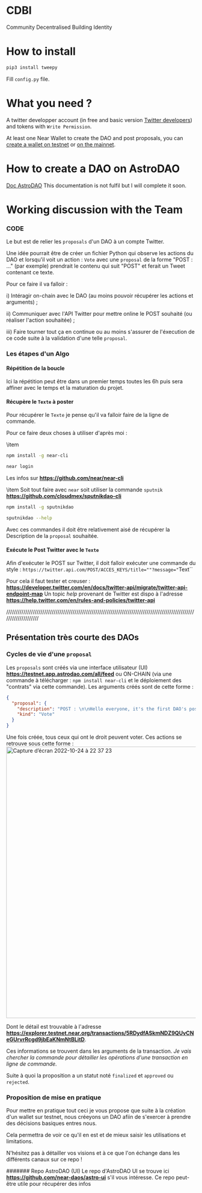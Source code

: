 # CDBI
Community Decentralised Building Identity



# How to install

``` bash
pip3 install tweepy
```
Fill `config.py` file.




# What you need ?

A twitter developper account (in free and basic version [Twitter developers](https://developer.twitter.com/en)) and tokens with `Write Permission`.

At least one Near Wallet to create the DAO and post proposals, you can [create a wallet on testnet](https://wallet.testnet.near.org/) or [on the mainnet](https://wallet.near.org/).


# How to create a DAO on AstroDAO

[Doc AstroDAO](https://github.com/near-daos/astro-ui/wiki/Use-cases#why-start-a-dao) This documentation is not fulfil but I will complete it soon.



# Working discussion with the Team


### CODE

Le but est de relier les `proposals` d'un DAO à un compte Twitter. 

Une idée pourrait être de créer un fichier Python qui observe les actions du DAO et lorsqu'il voit un action : `Vote` avec une `proposal` de la forme "POST : ..." (par exemple) prendrait le contenu qui suit "POST" et ferait un Tweet contenant ce texte. 

Pour ce faire il va falloir :

i) Intéragir on-chain avec le DAO (au moins pouvoir récupérer les actions et arguments) ;  

ii) Communiquer avec l'API Twitter pour mettre online le POST souhaité (ou réaliser l'action souhaitée) ;

iii) Faire tourner tout ça en continue ou au moins s'assurer de l'éxecution de ce code suite à la validation d'une telle `proposal`. 


### Les étapes d'un Algo

#### Répétition de la boucle

Ici la répétition peut être dans un premier temps toutes les 6h puis sera affiner avec le temps et la maturation du projet.

#### Récupère le `Texte` à poster

Pour récupérer le `Texte` je pense qu'il va falloir faire de la ligne de commande. 

Pour ce faire deux choses à utiliser d'après moi : 

\item
```bash
npm install -g near-cli

near login
```
Les infos sur **https://github.com/near/near-cli**

\item
Soit tout faire avec `near` soit utiliser la commande `sputnik` **https://github.com/cloudmex/sputnikdao-cli**

```bash
npm install -g sputnikdao

sputnikdao --help
```

Avec ces commandes il doit être relativement aisé de récupérer la Description de la `proposal` souhaitée.


#### Exécute le Post Twitter avec le `Texte`

Afin d'exécuter le POST sur Twitter, il doit falloir exécuter une commande du style : 
`https://twitter.api.com/POST/ACCES_KEYS/title=""?message="`Text``

Pour cela il faut tester et creuser : **https://developer.twitter.com/en/docs/twitter-api/migrate/twitter-api-endpoint-map** 
Un topic *help* provenant de Twitter est dispo à l'adresse **https://help.twitter.com/en/rules-and-policies/twitter-api**




////////////////////////////////////////////////////////////////////////////////////////////////////////////////////

## Présentation très courte des DAOs

### Cycles de vie d'une `proposal`

Les `proposals` sont créés via une interface utilisateur (UI) **https://testnet.app.astrodao.com/all/feed** ou ON-CHAIN (via une commande à télécharger : `npm install near-cli` et le déploiement des "contrats" via cette commande). 
Les arguments créés sont de cette forme : 
```json
{
  "proposal": {
    "description": "POST : \n\nHello everyone, it's the first DAO's post. \n#nearcontest #SocialDAO\n\nIs it suitable ?$$$$$$$$ProposePoll",
    "kind": "Vote"
  }
}
```

Une fois créée, tous ceux qui ont le droit peuvent voter. Ces actions se retrouve sous cette forme : 
<img width="722" alt="Capture d’écran 2022-10-24 à 22 37 23" src="https://user-images.githubusercontent.com/84255448/197624527-f31ad9c1-96e6-4911-962d-c1c71d74a217.png">


Dont le détail est trouvable à l'adresse **https://explorer.testnet.near.org/transactions/5RDydfASkmNDZ9QUvCNeGUrvrRcgd9jbEaKNmNtBLitD**.

Ces informations se trouvent dans les arguments de la transaction. *Je vais chercher la commande pour détailler les opérations d'une transaction en ligne de commande.*

Suite à quoi la proposition a un statut noté `finalized` et `approved` ou `rejected`.

### Proposition de mise en pratique

Pour mettre en pratique tout ceci je vous propose que suite à la création d'un wallet sur testnet, nous créeyons un DAO afiin de s'exercer à prendre des décisions basiques entres nous. 

Cela permettra de voir ce qu'il en est et de mieux saisir les utilisations et limitations. 

N'hésitez pas à détailler vos visions et à ce que l'on échange dans les différents canaux sur ce repo !

####### Repo AstroDAO (UI)
Le repo d'AstroDAO UI se trouve ici **https://github.com/near-daos/astro-ui** s'il vous intéresse. Ce repo peut-être utile pour récupérer des infos 



